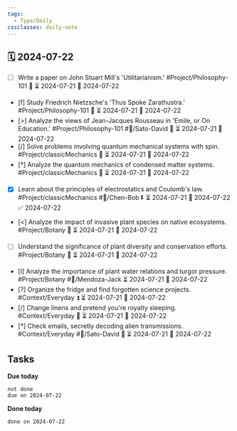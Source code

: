 ```yaml
---
tags:
  - Type/Daily
cssclasses: daily-note
---
```


## 🗓️ 2024-07-22

- [ ] Write a paper on John Stuart Mill's 'Utilitarianism.' #Project/Philosophy-101 🔽 ⏳ 2024-07-21 📅 2024-07-22
- [f] Study Friedrich Nietzsche's 'Thus Spoke Zarathustra.' #Project/Philosophy-101 🔺 ⏳ 2024-07-21 📅 2024-07-22
- [>] Analyze the views of Jean-Jacques Rousseau in 'Emile, or On Education.' #Project/Philosophy-101 #👤/Sato-David 🔽 ⏳ 2024-07-21 📅 2024-07-22
- [/] Solve problems involving quantum mechanical systems with spin. #Project/classicMechanics 🔼 ⏳ 2024-07-21 📅 2024-07-22
- [*] Analyze the quantum mechanics of condensed matter systems. #Project/classicMechanics 🔺 ⏳ 2024-07-21 📅 2024-07-22
- [x] Learn about the principles of electrostatics and Coulomb's law. #Project/classicMechanics #👤/Chen-Bob ⏬ ⏳ 2024-07-21 📅 2024-07-22 ✅ 2024-07-22
- [<] Analyze the impact of invasive plant species on native ecosystems. #Project/Botany 🔽 ⏳ 2024-07-21 📅 2024-07-22
- [ ] Understand the significance of plant diversity and conservation efforts. #Project/Botany 🔺 ⏳ 2024-07-21 📅 2024-07-22
- [I] Analyze the importance of plant water relations and turgor pressure. #Project/Botany #👤/Mendoza-Jack ⏳ 2024-07-21 📅 2024-07-22
- [?] Organize the fridge and find forgotten science projects. #Context/Everyday ⏫ ⏳ 2024-07-21 📅 2024-07-22
- [/] Change linens and pretend you're royalty sleeping. #Context/Everyday 🔺 ⏳ 2024-07-21 📅 2024-07-22
- [*] Check emails, secretly decoding alien transmissions. #Context/Everyday #👤/Sato-David 🔺 ⏳ 2024-07-21 📅 2024-07-22

## Tasks

**Due today**

```tasks
not done
due on 2024-07-22
```

**Done today**

```tasks
done on 2024-07-22
```
            